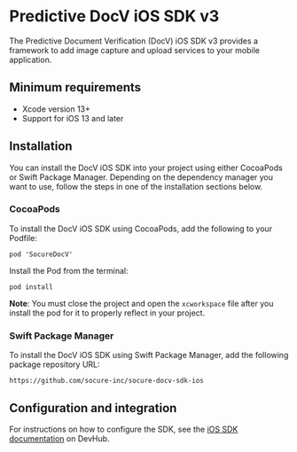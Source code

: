 # Predictive DocV iOS SDK v3

The Predictive Document Verification (DocV) iOS SDK v3 provides a framework to add image capture and upload services to your mobile application.

## Minimum requirements

- Xcode version 13+
- Support for iOS 13 and later

## Installation

You can install the DocV iOS SDK into your project using either CocoaPods or Swift Package Manager. Depending on the dependency manager you want to use, follow the steps in one of the installation sections below. 

### CocoaPods

To install the DocV iOS SDK using CocoaPods, add the following to your Podfile:

```
pod 'SocureDocV'
```

Install the Pod from the terminal:

```
pod install
```

**Note**: You must close the project and open the `xcworkspace` file after you install the pod for it to properly reflect in your project.

### Swift Package Manager

To install the DocV iOS SDK using Swift Package Manager, add the following package repository URL:

```
https://github.com/socure-inc/socure-docv-sdk-ios
```

## Configuration and integration

For instructions on how to configure the SDK, see the [iOS SDK documentation](https://developer.socure.com/docs/sdks/docv/ios-sdk/ios-sdk-v3/) on DevHub.
